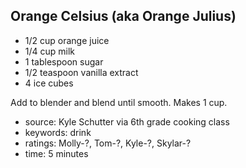 Orange Celsius (aka Orange Julius)
----------------------------------

- 1/2 cup orange juice
- 1/4 cup milk
- 1 tablespoon sugar
- 1/2 teaspoon vanilla extract
- 4 ice cubes

Add to blender and blend until smooth.  Makes 1 cup.

- source: Kyle Schutter via 6th grade cooking class
- keywords: drink
- ratings: Molly-?, Tom-?, Kyle-?, Skylar-?
- time: 5 minutes
